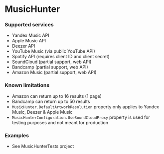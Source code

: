 # MusicHunter

### Supported services
- Yandex Music API
- Apple Music API
- Deezer API
- YouTube Music (via public YouTube API)
- Spotify API (requires client ID and client secret)
- SoundCloud (partial support, web API)
- Bandcamp (partial support, web API)
- Amazon Music (partial support, web API)

### Known limitations
- Amazon can return up to 16 results (1 page)
- Bandcamp can return up to 50 results
- ```MusicHunter.DefaultArtworkResolution``` property only applies to Yandex Music, Deezer & Apple Music
- ```MusicHunterConfiguration.UseSoundCloudProxy``` property is used for testing purposes and not meant for production

### Examples
- See MusicHunterTests project
